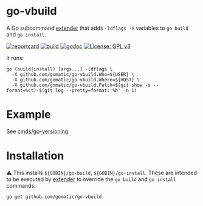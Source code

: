 # go-vbuild

A Go subcommand [extender](//github.com/gomatic/extender) that adds `-ldflags -X` variables to
`go build` and `go install`.

[![reportcard](https://goreportcard.com/badge/github.com/gomatic/go-vbuild)](https://goreportcard.com/report/github.com/gomatic/go-vbuild)
[![build](https://travis-ci.org/gomatic/go-vbuild.svg?branch=master)](https://travis-ci.org/gomatic/go-vbuild)
[![godoc](https://godoc.org/github.com/gomatic/go-vbuild?status.svg)](https://godoc.org/github.com/gomatic/go-vbuild)
[![License: GPL v3](https://img.shields.io/badge/License-GPL%20v3-blue.svg)](http://www.gnu.org/licenses/gpl-3.0)

It runs:

	go (build|install) [args...] -ldflags \
	  -X github.com/gomatic/go-vbuild.Who=${USER} \
	  -X github.com/gomatic/go-vbuild.Where=${HOST} \
	  -X github.com/gomatic/go-vbuild.Patch=$(git show -s --format=%ct)-$(git log --pretty=format:'%h' -n 1)

# Example

See [cmds/go-versioning](cmds/go-versioning/main.go)

# Installation

:warning: This installs `${GOBIN}/go-build`, `${GOBIN}/go-install`. These are intended to be
executed by [extender](//github.com/gomatic/extender) to override the
`go build` and `go install` commands.

    go get github.com/gomatic/go-vbuild


